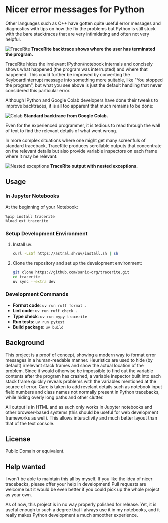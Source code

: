 # Nicer error messages for Python

Other languages such as C++ have gotten quite useful error messages and
diagnostics with tips on how the fix the problems but Python is still stuck
with the bare stacktraces that are very intimidating and often not very helpful.

![TraceRite](https://raw.githubusercontent.com/sanic-org/tracerite/master/docs/with-tracerite.webp)
**TraceRite backtrace shows where the user has terminated the program.**

TraceRite hides the irrelevant IPython/notebook internals and concisely shows
what happened (the program was interrupted) and where that happened. This could
further be improved by converting the KeyboardInterrupt message into something
more suitable, like "You stopped the program", but what you see above is just
the default handling that never considered this particular error.

Although IPython and Google Colab developers have done their tweaks to improve
backtraces, it is all too apparent that much remains to be done:

![Colab](https://raw.githubusercontent.com/sanic-org/tracerite/master/docs/without-tracerite.webp)
**Standard backtrace from Google Colab.**

Even for the experienced programmer, it is tedious to read through the wall of
text to find the relevant details of what went wrong.

In more complex situations where one might get many screenfuls of standard
traceback, TraceRite produces scrollable outputs that concentrate on the relevant
details but also provide variable inspectors on each frame where it may be
relevant:

![Nested exceptions](https://raw.githubusercontent.com/sanic-org/tracerite/master/docs/nested.webp)
**TraceRite output with nested exceptions.**


## Usage
### In Jupyter Notebooks

At the beginning of your Notebook:

```ipython
%pip install tracerite
%load_ext tracerite
```

### Setup Development Environment

1. Install uv:
   ```bash
   curl -LsSf https://astral.sh/uv/install.sh | sh
   ```

2. Clone the repository and set up the development environment:
   ```bash
   git clone https://github.com/sanic-org/tracerite.git
   cd tracerite
   uv sync --extra dev
   ```

### Development Commands

- **Format code**: `uv run ruff format .`
- **Lint code**: `uv run ruff check .`
- **Type check**: `uv run mypy tracerite`
- **Run tests**: `uv run pytest`
- **Build package**: `uv build`

## Background

This project is a proof of concept, showing a modern way to format error
messages in a human-readable manner. Heuristics are used to hide (by default)
irrelevant stack frames and show the actual location of the problem. Since it
would otherwise be impossible to find out the variable contents after the program
has crashed, a variable inspector built into each stack frame quickly reveals
problems with the variables mentioned at the source of error. Care is taken to
add revelant details such as notebook input field numbers and class names not
normally present in Python tracebacks, while hiding overly long paths and other
clutter.

All output is in HTML and as such only works in Jupyter notebooks and other
browser-based systems (this should be useful for web development frameworks as
well). This allows interactivity and much better layout than that of the text
console.

## License

Public Domain or equivalent.

## Help wanted

I won't be able to maintain this all by myself. If you like the idea of nicer
tracebacks, please offer your help in development! Pull requests are welcome
but it would be even better if you could pick up the whole project as your own.

As of now, this project is in no way properly polished for release. Yet, it is
useful enough to such a degree that I always use it in my notebooks, and it
really makes Python development a much smoother experience.
